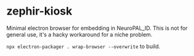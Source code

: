 # zephir-kiosk
 Minimal electron browser for embedding in NeuroPAL_ID. This is not for general use, it's a hacky workaround for a niche problem.

 `npx electron-packager . wrap-browser --overwrite` to build.